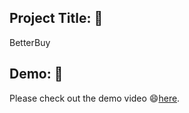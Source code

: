 ## Project Title: 📛
BetterBuy

## Demo: 🔗
Please check out the demo video 😄[here](https://drive.google.com/file/d/1DkwFyLNF5S-P6i8oc-ujO_Zu_0alN1e_/view).
